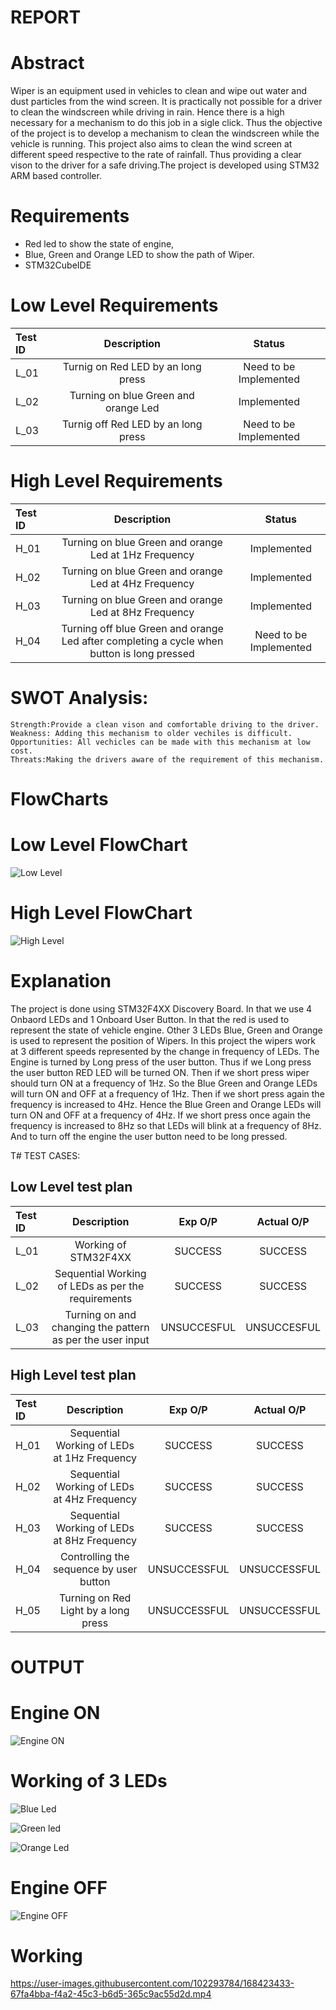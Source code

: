 # REPORT #

# Abstract #

Wiper is an equipment used in vehicles to clean and wipe out water and dust particles from the wind screen. It is practically not possible for a driver to clean the windscreen while driving in rain. Hence there is a high necessary for a mechanism to do this job in a sigle click. Thus the objective of the project is to develop
a mechanism to clean the windscreen while the  vehicle is running. This project also aims to clean the wind screen at different speed respective to the rate of rainfall.
Thus providing a clear vison to the driver for a safe driving.The project is developed using STM32 ARM based controller.


# Requirements #
  * Red led to show the state of engine,
  * Blue, Green and Orange LED to show the path of Wiper.
  * STM32CubeIDE
  
 # Low Level Requirements #
|**Test ID**|**Description**|**Status**|
| :- | :-: | :-: |
|L\_01|Turnig on Red LED by an long press|Need to be Implemented|
|L\_02|Turning on blue Green and orange Led|Implemented|
|L\_03|Turnig off Red LED by an long press|Need to be Implemented|

# High Level Requirements #
|**Test ID**|**Description**|**Status**|
| :- | :-: | :-: |
|H\_01|Turning on blue Green and orange Led at 1Hz Frequency|Implemented|
|H\_02|Turning on blue Green and orange Led at 4Hz Frequency|Implemented|
|H\_03|Turning on blue Green and orange Led at 8Hz Frequency|Implemented|
|H\_04|Turning off blue Green and orange Led after completing a cycle when button is long pressed|Need to be Implemented|

# SWOT Analysis:
	
	Strength:Provide a clean vison and comfortable driving to the driver.
	Weakness: Adding this mechanism to older vechiles is difficult.
	Opportunities: All vechicles can be made with this mechanism at low cost.
	Threats:Making the drivers aware of the requirement of this mechanism.
  
# FlowCharts #
# Low Level FlowChart
![Low Level](https://user-images.githubusercontent.com/102293784/168420387-14f9e787-8a43-4576-8367-6b26a79ce63d.JPG)

# High Level FlowChart
![High Level](https://user-images.githubusercontent.com/102293784/168420438-eb18dd53-4d9c-473d-a785-c8411fddfa36.jpeg)

# Explanation 
The project is done using STM32F4XX Discovery Board. In that we use 4 Onbaord LEDs and 1 Onboard User Button. In that the red is used to represent the state of vehicle engine. Other 3 LEDs Blue, Green and Orange is  used to represent the position of Wipers. In this project the wipers work at 3 different speeds represented by the change in frequency of LEDs. The Engine is turned by Long press of the user button. Thus if we Long press the user button RED LED will be turned ON. Then if we short press wiper should turn ON at a frequency of 1Hz. So the Blue Green and Orange LEDs will turn ON and OFF at a frequency of 1Hz. Then if we short press again the frequency is increased to 4Hz. Hence the Blue Green and Orange LEDs will turn ON and OFF at a frequency of 4Hz. If we short press once again the frequency is increased to 8Hz so that LEDs will blink at a frequency of 8Hz. And to turn off the engine the user button need to be long pressed.

T# TEST CASES:

## Low Level test plan

|**Test ID**|**Description**|**Exp O/P**|**Actual O/P**|
| :- | :-: | :-: | :-: |
|L\_01|Working of STM32F4XX|SUCCESS|SUCCESS|
|L\_02|Sequential Working of LEDs as per the requirements|SUCCESS|SUCCESS|
|L\_03|Turning on and changing the pattern as per the user input|UNSUCCESFUL|UNSUCCESFUL|


## High Level test plan


|**Test ID**|**Description**|**Exp O/P**|**Actual O/P**|
| :- | :-: | :-: | :-: |
|H\_01|Sequential Working of LEDs at 1Hz Frequency|SUCCESS|SUCCESS|
|H\_02|Sequential Working of LEDs at 4Hz Frequency|SUCCESS|SUCCESS|
|H\_03|Sequential Working of LEDs at 8Hz Frequency|SUCCESS|SUCCESS|
|H\_04|Controlling the sequence by user button|UNSUCCESSFUL|UNSUCCESSFUL|
|H\_05|Turning on Red Light by a long press|UNSUCCESSFUL|UNSUCCESSFUL|

# OUTPUT

# Engine ON
![Engine ON](https://user-images.githubusercontent.com/102293784/168423387-51281f88-2bbe-4628-8730-98b7a17ee425.png)

# Working of 3 LEDs
![Blue Led](https://user-images.githubusercontent.com/102293784/168423408-be45d257-cb93-4cbf-93a5-6bf4b1f3dc49.png)

![Green led](https://user-images.githubusercontent.com/102293784/168423409-fd02e866-e7f4-4b6a-b215-492bcf5d8774.png)

![Orange Led](https://user-images.githubusercontent.com/102293784/168423410-47754d4c-c010-40c3-8ca8-26c14fbd8bae.png)

# Engine OFF
![Engine OFF](https://user-images.githubusercontent.com/102293784/168423422-af1052a3-0d5c-497b-ae0a-8adbf289a913.png)

# Working
https://user-images.githubusercontent.com/102293784/168423433-67fa4bba-f4a2-45c3-b6d5-365c9ac55d2d.mp4






